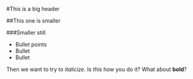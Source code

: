 #This is a big header

##This one is smaller

###Smaller still

* Bullet points
* Bullet
* Bullet

Then we want to try to *italicize*. Is _this_ how you do it? What about **bold**?
